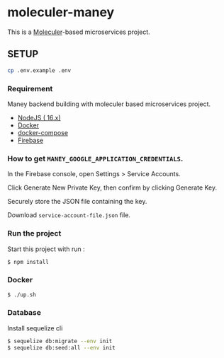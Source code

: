 # moleculer-maney

This is a [Moleculer](https://moleculer.services/)-based microservices project. 

## SETUP

```sh
cp .env.example .env
```

### Requirement
Maney backend building with moleculer based microservices project.
- [NodeJS ( 16.x)](https://nodejs.org/en/download/) 
- [Docker](https://www.docker.com/)
- [docker-compose](https://docs.docker.com/compose/)
- [Firebase](https://firebase.google.com/)

### How to get `MANEY_GOOGLE_APPLICATION_CREDENTIALS`.

In the Firebase console, open Settings > Service Accounts.

Click Generate New Private Key, then confirm by clicking Generate Key.

Securely store the JSON file containing the key.

Download `service-account-file.json` file.

### Run the project
Start this project with run :

```sh
$ npm install
```

### Docker

```sh
$ ./up.sh
```

### Database

Install sequelize cli

```sh
$ sequelize db:migrate --env init
$ sequelize db:seed:all --env init
```
